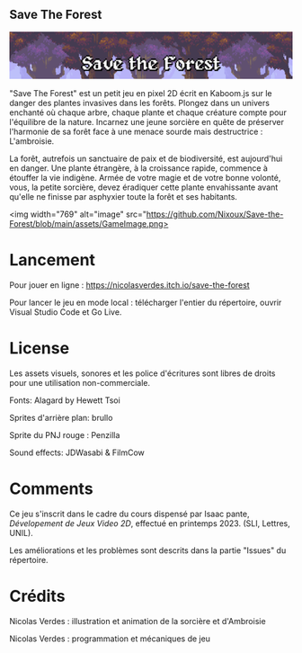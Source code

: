 <!--- Le README de votre Github doit documenter le contexte de votre développement en mentionnant, dans l’ordre suivant
une brève description (en français ou en anglais) de votre rendu et de ses fonctionnalités --->
## Save The Forest 
<img width="768" alt="image" src="https://github.com/Nixoux/Save-the-Forest/blob/main/assets/Title.png"> 


"Save The Forest" est un petit jeu en pixel 2D écrit en Kaboom.js sur le danger des plantes invasives dans les forêts. Plongez dans un univers enchanté où chaque arbre, chaque plante et chaque créature compte pour l'équilibre de la nature. Incarnez une jeune sorcière en quête de préserver l'harmonie de sa forêt face à une menace sourde mais destructrice : L'ambroisie.


La forêt, autrefois un sanctuaire de paix et de biodiversité, est aujourd'hui en danger. Une plante étrangère, à la croissance rapide, commence à étouffer la vie indigène. Armée de votre magie et de votre bonne volonté, vous, la petite sorcière, devez éradiquer cette plante envahissante avant qu'elle ne finisse par asphyxier toute la forêt et ses habitants.


<!---#au moins une capture illustrant votre travail ; attention, pour la VR, un GIF est requis --->
<img width="769" alt="image" src="https://github.com/Nixoux/Save-the-Forest/blob/main/assets/GameImage.png>

<!---la procédure d’installation / de lancement --->
# Lancement
Pour jouer en ligne : https://nicolasverdes.itch.io/save-the-forest

Pour lancer le jeu en mode local : télécharger l'entier du répertoire, ouvrir Visual Studio Code et Go Live. 


<!---les éventuels copyrights, informations de licence, et autres références de vos sources et ressources y compris en matière de code récupéré --->
# License
Les assets visuels, sonores et les police d'écritures sont libres de droits pour une utilisation non-commerciale. 


Fonts: Alagard by Hewett Tsoi

Sprites d'arrière plan: brullo

Sprite du PNJ rouge : Penzilla

Sound effects:  JDWasabi & FilmCow

<!---le contexte de développement (exemple : Ce projet a été développé dans le cadre du cours <nom de l’enseignement> dispensé par Isaac Pante (SLI, Lettres, UNIL)). --->
# Comments
Ce jeu s'inscrit dans le cadre du cours dispensé par Isaac pante, *Dévelopement de Jeux Video 2D*, effectué en printemps 2023. (SLI, Lettres, UNIL).

<!---Les limites de votre travail ainsi que les possibilités d’amélioration doivent apparaître comme « issues », assorties des étiquettes adéquates (bug, enhancement, etc.) et non dans le Readme. Gardez à l’esprit que cette description est destinée à d’autres personnes intéressées par votre code. --->
Les améliorations et les problèmes sont descrits dans la partie "Issues" du répertoire. 

<!---Votre répertoire Github doit porter un nom qui facilite l'identification unique de votre travail ; ce nom peut être pensé comme une "marque" (par exemple : pas de "projet-visualisation" mais plutôt "statistique-vente-armes" ou "weaponview")
 --->
<!---Attention : aucun matériel soumis à droit d’auteur (images, sons, etc.) ne doit être déposé sur une archive publique. Si du matériel soumis à droit d’auteur est au coeur de votre travail, merci de créer un Github privé (choix "private" au moment de la création).
Attention : la récupération partielle de code est autorisée pour peu que la source soit mentionnée à même le code, au travers de commentaires inline ; dans le cas contraire, vous vous exposez à une dénonciation pour plagiat ou fraude. --->

# Crédits
Nicolas Verdes : illustration et animation de la sorcière et d'Ambroisie 

Nicolas Verdes : programmation et mécaniques de jeu
